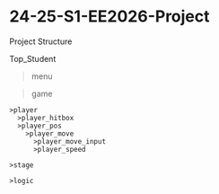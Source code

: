 # 24-25-S1-EE2026-Project

Project Structure

Top_Student

  >menu

  >game

    >player
      >player_hitbox
      >player_pos
        >player_move
          >player_move_input
          >player_speed
    
    >stage

    >logic
